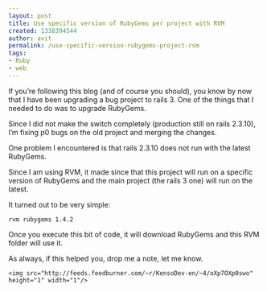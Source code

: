 ```yaml
---
layout: post
title: Use specific version of RubyGems per project with RVM
created: 1338394544
author: avit
permalink: /use-specific-version-rubygems-project-rvm
tags:
- Ruby
- web
---
```

<p>If you’re following this blog (and of course you should), you know by now that I have been upgrading a bug project to rails 3. One of the things that I needed to do was to upgrade RubyGems.</p>

<p>Since I did not make the switch completely (production still on rails 2.3.10), I’m fixing p0 bugs on the old project and merging the changes.</p>

<p>One problem I encountered is that rails 2.3.10 does not run with the latest RubyGems.</p>

<p>Since I am using RVM, it made since that this project will run on a specific version of RubyGems and the main project (the rails 3 one) will run on the latest.</p>

<p>It turned out to be very simple:</p>
<div class='highlight'><pre><code class='bash'>rvm rubygems 1.4.2
</code></pre>
</div>
<p>Once you execute this bit of code, it will download RubyGems and this RVM folder will use it.</p>

<p>As always, if this helped you, drop me a note, let me know.</p>
      
    <img src="http://feeds.feedburner.com/~r/KensoDev-en/~4/oXp7OXp0swo" height="1" width="1"/>
